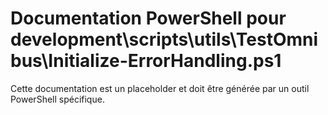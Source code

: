 # Documentation PowerShell pour development\scripts\utils\TestOmnibus\Initialize-ErrorHandling.ps1

Cette documentation est un placeholder et doit être générée par un outil PowerShell spécifique.
